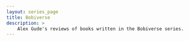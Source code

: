 ```yaml
---
layout: series_page
title: Bobiverse
description: >
    Alex Gude's reviews of books written in the Bobiverse series.
---
```

